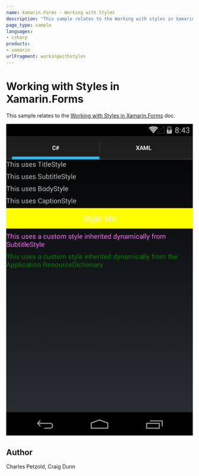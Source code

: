 ```yaml
---
name: Xamarin.Forms - Working with Styles
description: "This sample relates to the Working with styles in Xamarin.Forms doc #ui"
page_type: sample
languages:
- csharp
products:
- xamarin
urlFragment: workingwithstyles
---
```

# Working with Styles in Xamarin.Forms

This sample relates to the [Working with Styles in Xamarin.Forms](https://docs.microsoft.com/xamarin/xamarin-forms/user-interface/styles/) doc.

![Working with Styles application screenshot](Screenshots/Android.png "Working with Styles application screenshot")

## Author

Charles Petzold, Craig Dunn
